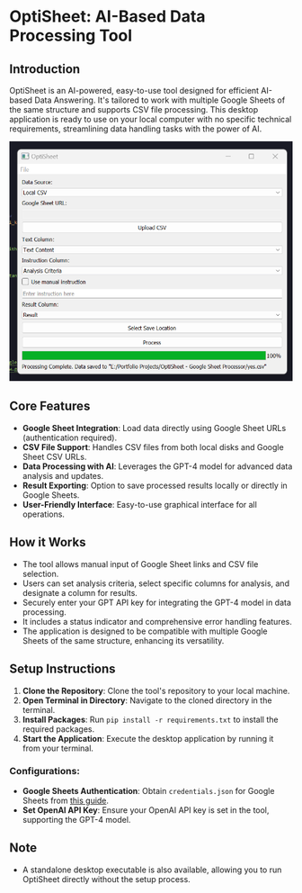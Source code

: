 # OptiSheet: AI-Based Data Processing Tool

## Introduction
OptiSheet is an AI-powered, easy-to-use tool designed for efficient AI-based Data Answering. It's tailored to work with multiple Google Sheets of the same structure and supports CSV file processing. This desktop application is ready to use on your local computer with no specific technical requirements, streamlining data handling tasks with the power of AI.

![OptiSheet Sample](Data/sample.png)


## Core Features
- **Google Sheet Integration**: Load data directly using Google Sheet URLs (authentication required).
- **CSV File Support**: Handles CSV files from both local disks and Google Sheet CSV URLs.
- **Data Processing with AI**: Leverages the GPT-4 model for advanced data analysis and updates.
- **Result Exporting**: Option to save processed results locally or directly in Google Sheets.
- **User-Friendly Interface**: Easy-to-use graphical interface for all operations.

## How it Works
- The tool allows manual input of Google Sheet links and CSV file selection.
- Users can set analysis criteria, select specific columns for analysis, and designate a column for results.
- Securely enter your GPT API key for integrating the GPT-4 model in data processing.
- It includes a status indicator and comprehensive error handling features.
- The application is designed to be compatible with multiple Google Sheets of the same structure, enhancing its versatility.

## Setup Instructions
1. **Clone the Repository**: Clone the tool's repository to your local machine.
2. **Open Terminal in Directory**: Navigate to the cloned directory in the terminal.
3. **Install Packages**: Run `pip install -r requirements.txt` to install the required packages.
4. **Start the Application**: Execute the desktop application by running it from your terminal.

### Configurations:
- **Google Sheets Authentication**: Obtain `credentials.json` for Google Sheets from [this guide](https://medium.com/@a.marenkov/how-to-get-credentials-for-google-sheets-456b7e88c430).
- **Set OpenAI API Key**: Ensure your OpenAI API key is set in the tool, supporting the GPT-4 model.

## Note
- A standalone desktop executable is also available, allowing you to run OptiSheet directly without the setup process.
